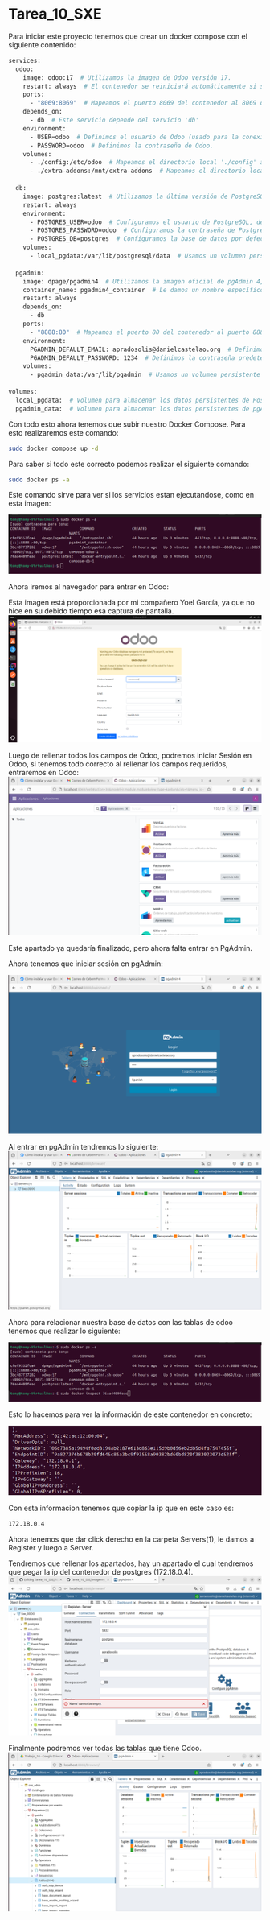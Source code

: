 # Tarea_10_SXE

Para iniciar este proyecto tenemos que crear un docker compose con el siguiente contenido:
```bash
services:
  odoo:
    image: odoo:17  # Utilizamos la imagen de Odoo versión 17.
    restart: always  # El contenedor se reiniciará automáticamente si se detiene o si el sistema se reinicia.
    ports:
      - "8069:8069"  # Mapeamos el puerto 8069 del contenedor al 8069 del host, usado para la interfaz web de Odoo.
    depends_on:
      - db  # Este servicio depende del servicio 'db'
    environment:
      - USER=odoo  # Definimos el usuario de Odoo (usado para la conexión a la base de datos).
      - PASSWORD=odoo  # Definimos la contraseña de Odoo.
    volumes:
      - ./config:/etc/odoo  # Mapeamos el directorio local './config' al contenedor, para personalizar la configuración de Odoo.
      - ./extra-addons:/mnt/extra-addons  # Mapeamos el directorio local './extra-addons' al contenedor, para añadir módulos extra de Odoo.

  db:
    image: postgres:latest  # Utilizamos la última versión de PostgreSQL.
    restart: always 
    environment:
      - POSTGRES_USER=odoo  # Configuramos el usuario de PostgreSQL, debe coincidir con el usuario configurado en Odoo.
      - POSTGRES_PASSWORD=odoo  # Configuramos la contraseña de PostgreSQL, debe coincidir con la contraseña configurada en Odoo.
      - POSTGRES_DB=postgres  # Configuramos la base de datos por defecto que se usará en PostgreSQL.
    volumes:  
      - local_pgdata:/var/lib/postgresql/data  # Usamos un volumen persistente 'local_pgdata' para almacenar los datos de PostgreSQL de forma segura.

  pgadmin:
    image: dpage/pgadmin4  # Utilizamos la imagen oficial de pgAdmin 4, que es una herramienta para gestionar PostgreSQL desde una interfaz web.
    container_name: pgadmin4_container  # Le damos un nombre específico al contenedor
    restart: always 
    depends_on:
      - db 
    ports:
      - "8888:80"  # Mapeamos el puerto 80 del contenedor al puerto 8888 del host
    environment:
      PGADMIN_DEFAULT_EMAIL: apradosolis@danielcastelao.org  # Definimos el email predeterminado para acceder a pgAdmin.
      PGADMIN_DEFAULT_PASSWORD: 1234  # Definimos la contraseña predeterminada para acceder a pgAdmin.
    volumes:
      - pgadmin_data:/var/lib/pgadmin  # Usamos un volumen persistente 'pgadmin_data' para almacenar la configuración y los datos de pgAdmin.

volumes:
  local_pgdata:  # Volumen para almacenar los datos persistentes de PostgreSQL.
  pgadmin_data:  # Volumen para almacenar los datos persistentes de pgAdmin.
```
Con todo esto ahora tenemos que subir nuestro Docker Compose. Para esto realizaremos este comando:

```bash
sudo docker compose up -d
```

Para saber si todo este correcto podemos realizar el siguiente comando:

```bash
sudo docker ps -a
```
Este comando sirve para ver si los servicios estan ejecutandose, como en esta imagen:

![Servicios](Imagenes_ODoo/servicios.png)

Ahora iremos al navegador para entrar en Odoo:

Esta imagen está proporcionada por mi compañero Yoel García, ya que no hice en su debido tiempo esa captura de pantalla.
![InicioOdoo](Imagenes_ODoo/InicioOdoo.png)

Luego de rellenar todos los campos de Odoo, podremos iniciar Sesión en Odoo, si tenemos todo correcto al rellenar los campos requeridos, entraremos en Odoo:
![FinalOdoo](Imagenes_ODoo/final_odoo.png)

Este apartado ya quedaría finalizado, pero ahora falta entrar en PgAdmin.

Ahora tenemos que iniciar sesión en pgAdmin:

![InicioPgAdmin](Imagenes_ODoo/inicio_sesion_pgadmin.png)

Al entrar en pgAdmin tendremos lo siguiente:
![DentroPgAdmin](Imagenes_ODoo/pgadmin.png)

Ahora para relacionar nuestra base de datos con las tablas de odoo tenemos que realizar lo siguiente:

![ComandoIp](Imagenes_ODoo/comando_ip_postgres.png)

Esto lo hacemos para ver la información de este contenedor en concreto:

![ComandoIp](Imagenes_ODoo/ip_postgres.png)

Con esta informacion tenemos que copiar la ip que en este caso es: 
```bash
172.18.0.4
```
Ahora tenemos que dar click derecho en la carpeta Servers(1), le damos a Register y luego a Server.

Tendremos que rellenar los apartados, hay un apartado el cual tendremos que pegar la ip del contenedor de postgres (172.18.0.4).
![ServerAdmin](Imagenes_ODoo/serveradmin.png)

Finalmente podremos ver todas las tablas que tiene Odoo.
![FinalPgAdmin](Imagenes_ODoo/final_pgadmin.png)

